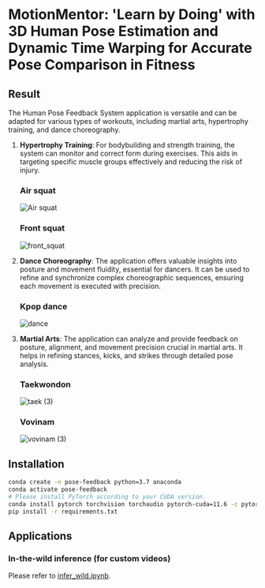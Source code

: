 # MotionMentor: 'Learn by Doing' with 3D Human Pose Estimation and Dynamic Time Warping for Accurate Pose Comparison in Fitness
## Result 
The Human Pose Feedback System application is versatile and can be adapted for various types of workouts, including martial arts, hypertrophy training, and dance choreography. 
   


1. **Hypertrophy Training**: For bodybuilding and strength training, the system can monitor and correct form during exercises. This aids in targeting specific muscle groups effectively and reducing the risk of injury.
   ### Air squat
   ![Air squat](https://github.com/vuxminhan/Human-pose-feedback-system/assets/54212949/187ae504-44b3-458c-a033-99c5bd4bd971)

   ### Front squat
   ![front_squat](https://github.com/vuxminhan/Human-pose-feedback-system/assets/54212949/84e177a9-b9b7-4c33-82da-49cb204650be)

2. **Dance Choreography**: The application offers valuable insights into posture and movement fluidity, essential for dancers. It can be used to refine and synchronize complex choreographic sequences, ensuring each movement is executed with precision.

   ### Kpop dance
   
   ![dance](https://github.com/vuxminhan/Human-pose-feedback-system/assets/54212949/2af503e9-6ac2-4034-b063-da1900efdae4)
3. **Martial Arts**: The application can analyze and provide feedback on posture, alignment, and movement precision crucial in martial arts. It helps in refining stances, kicks, and strikes through detailed pose analysis. <br>
   ### Taekwondon <br>

   ![taek (3)](https://github.com/vuxminhan/Human-pose-feedback-system/assets/54212949/dfa72be4-1a14-4060-afc7-29ea009fa516)

   ### Vovinam
   ![vovinam (3)](https://github.com/vuxminhan/Human-pose-feedback-system/assets/54212949/1e108d34-d839-43bd-a531-5fdb62de6464)
## Installation

```bash
conda create -n pose-feedback python=3.7 anaconda
conda activate pose-feedback
# Please install PyTorch according to your CUDA version.
conda install pytorch torchvision torchaudio pytorch-cuda=11.6 -c pytorch -c nvidia
pip install -r requirements.txt
```


## Applications

### In-the-wild inference (for custom videos)

Please refer to [infer_wild.ipynb](infer_wild.ipynb).




